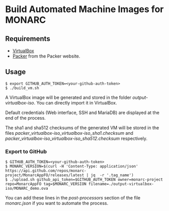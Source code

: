 # Build Automated Machine Images for MONARC

## Requirements

* [VirtualBox](https://www.virtualbox.org)
* [Packer](https://www.packer.io) from the Packer website.

## Usage

    $ export GITHUB_AUTH_TOKEN=<your-github-auth-token>
    $ ./build_vm.sh

A VirtualBox image will be generated and stored in the folder
*output-virtualbox-iso*. You can directly import it in VirtualBox.

Default credentials (Web interface, SSH and MariaDB) are displayed at the end
of the process.

The sha1 and sha512 checksums of the generated VM will be stored in the files
*packer_virtualbox-iso_virtualbox-iso_sha1.checksum* and
*packer_virtualbox-iso_virtualbox-iso_sha512.checksum* respectively.

### Export to GitHub

    $ GITHUB_AUTH_TOKEN=<your-github-auth-token>
    $ MONARC_VERSION=$(curl -H 'Content-Type: application/json' https://api.github.com/repos/monarc-project/MonarcAppFO/releases/latest | jq  -r '.tag_name')
    $ ./upload.sh github_api_token=$GITHUB_AUTH_TOKEN owner=monarc-project repo=MonarcAppFO tag=$MONARC_VERSION filename=./output-virtualbox-iso/MONARC_demo.ova

You can add these lines in the *post-processors* section of the file *monarc.json*
if you want to automate the process.

